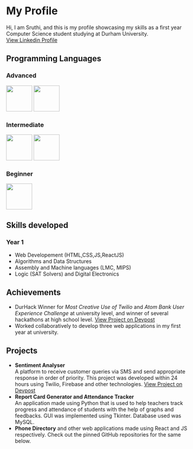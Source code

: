 # My Profile <br>
Hi, I am Sruthi, and this is my profile showcasing my skills as a first year Computer Science student studying at Durham University. <br>
[View Linkedin Profile](https://www.linkedin.com/in/sruthi-s-885b11190/) <br>

## Programming Languages <br>

### Advanced 
<p>
  <img src="https://upload.wikimedia.org/wikipedia/commons/thumb/c/c3/Python-logo-notext.svg/1200px-Python-logo-notext.svg.png" width="70"/>
  <img src="https://upload.wikimedia.org/wikipedia/commons/thumb/6/61/HTML5_logo_and_wordmark.svg/1200px-HTML5_logo_and_wordmark.svg.png" width="70"/>
</p>

### Intermediate 
<p>
<img src="https://upload.wikimedia.org/wikipedia/commons/thumb/9/99/Unofficial_JavaScript_logo_2.svg/2048px-Unofficial_JavaScript_logo_2.svg.png" width="70"/>
<img src="https://cdn-icons-png.flaticon.com/512/919/919826.png" width="70"/>   
</p>

### Beginner 
<img src="https://cdn.freebiesupply.com/logos/large/2x/react-1-logo-png-transparent.png" width="70"/>
<br>

## Skills developed <br>
### Year 1 <br>
* Web Developement (HTML,CSS,JS,ReactJS) 
* Algorithms and Data Structures 
* Assembly and Machine languages (LMC, MIPS)
* Logic (SAT Solvers) and Digital Electronics <br>

## Achievements <br>
* DurHack Winner for *Most Creative Use of Twilio* and *Atom Bank User Experience Challenge* at university level, and winner of several hackathons at high school level. [View Project on Devpost](https://devpost.com/software/sentiment-analyser-w1qlmy)
*  Worked collaboratively to develop three web applications in my first year at university. 

## Projects <br>
* **Sentiment Analyser**  <br> A platform to receive customer queries via SMS and send appropriate response in order of priority. This project was developed within 24 hours using Twilio, Firebase and other technologies. [View Project on Devpost](https://devpost.com/software/sentiment-analyser-w1qlmy)
* **Report Card Generator and Attendance Tracker**  <br>
An application made using Python that is used to help teachers track progress and attendance of students with the help of graphs and feedbacks. GUI was implemented using Tkinter. Database used was MySQL. 
* **Phone Directory** and other web applications made using React and JS respectively. Check out the pinned GitHub repositories for the same below.<br>
